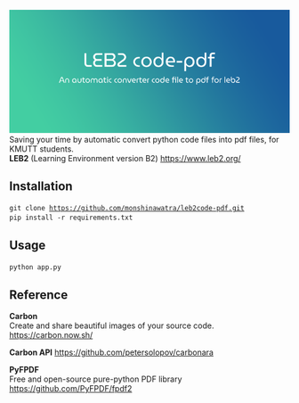 ![preview](preview/banner.png)
<br> Saving your time by automatic convert python code files into pdf files, for KMUTT students.
<br> **LEB2** (Learning Environment version B2) https://www.leb2.org/
## Installation
<code>git clone https://github.com/monshinawatra/leb2code-pdf.git</code>
<br><code>pip install -r requirements.txt</code>

## Usage
<code>python app.py</code>

## Reference
**Carbon** <br>
Create and share beautiful images of your source code.
https://carbon.now.sh/

**Carbon API**
https://github.com/petersolopov/carbonara

**PyFPDF** <br>
Free and open-source pure-python PDF library
https://github.com/PyFPDF/fpdf2
